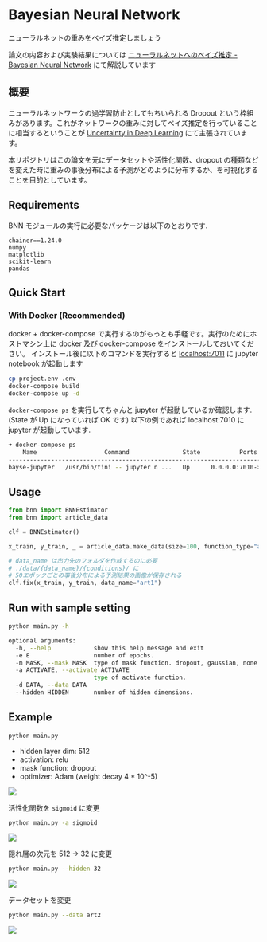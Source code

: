 # Bayesian Neural Network

ニューラルネットの重みをベイズ推定しましょう

論文の内容および実験結果については [ニューラルネットへのベイズ推定 - Bayesian Neural Network](http://nykergoto.hatenablog.jp/entry/2017/08/14/%E3%83%8B%E3%83%A5%E3%83%BC%E3%83%A9%E3%83%AB%E3%83%8D%E3%83%83%E3%83%88%E3%81%B8%E3%81%AE%E3%83%99%E3%82%A4%E3%82%BA%E6%8E%A8%E5%AE%9A_-_Baysian_Neural_Network) にて解説しています

## 概要

ニューラルネットワークの過学習防止としてもちいられる Dropout という枠組みがあります。これがネットワークの重みに対してベイズ推定を行っていることに相当するということが [Uncertainty in Deep Learning](http://mlg.eng.cam.ac.uk/yarin/thesis/thesis.pdf) にて主張されています。

本リポジトリはこの論文を元にデータセットや活性化関数、dropout の種類などを変えた時に重みの事後分布による予測がどのように分布するか、を可視化することを目的としています。

## Requirements

BNN モジュールの実行に必要なパッケージは以下のとおりです.

```text
chainer==1.24.0
numpy
matplotlib
scikit-learn
pandas
```

## Quick Start

### With Docker (Recommended)

docker + docker-compose で実行するのがもっとも手軽です。実行のためにホストマシン上に docker 及び docker-compose をインストールしておいてください。
インストール後に以下のコマンドを実行すると [localhost:7011]() に jupyter notebook が起動します

```bash
cp project.env .env
docker-compose build
docker-compose up -d
```

`docker-compose ps` を実行してちゃんと jupyter が起動しているか確認します.(State が Up になっていれば OK です) 以下の例であれば localhost:7010 に jupyter が起動しています.

```bash
➜ docker-compose ps
    Name                   Command               State           Ports
-------------------------------------------------------------------------------
bayse-jupyter   /usr/bin/tini -- jupyter n ...   Up      0.0.0.0:7010->8888/tcp
```

## Usage

```python
from bnn import BNNEstimator
from bnn import article_data

clf = BNNEstimator()

x_train, y_train, _ = article_data.make_data(size=100, function_type="art1")

# data_name は出力先のフォルダを作成するのに必要
# ./data/{data_name}/{conditions}/ に
# 50エポックごとの事後分布による予測結果の画像が保存される
clf.fix(x_train, y_train, data_name="art1")
```

## Run with sample setting

```bash
python main.py -h

optional arguments:
  -h, --help            show this help message and exit
  -e E                  number of epochs.
  -m MASK, --mask MASK  type of mask function. dropout, gaussian, none.
  -a ACTIVATE, --activate ACTIVATE
                        type of activate function.
  -d DATA, --data DATA
  --hidden HIDDEN       number of hidden dimensions.
```

## Example

```bash
python main.py
```

* hidden layer dim: 512
* activation: relu
* mask function: dropout
* optimizer: Adam (weight decay 4 * 10^-5)

![](./sample_figures/hidden=512_relu_dropout.gif)

活性化関数を `sigmoid` に変更

```bash
python main.py -a sigmoid
```

![](sample_figures/hidden=512_sigmoid.gif)

隠れ層の次元を 512 -> 32 に変更

```bash
python main.py --hidden 32
```

![](sample_figures/hidden=32_relu_dropout.gif)

データセットを変更

```bash
python main.py --data art2
```

![](sample_figures/hidden=512_art2.png)
